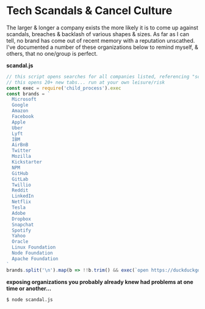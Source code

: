 # Tech Scandals & Cancel Culture

The larger & longer a company exists the more likely it is to come up against scandals, breaches & backlash of various shapes & sizes. As far as I can tell, no brand has come out of recent memory with a reputation unscathed. I've documented a number of these organizations below to remind myself, & others, that no one/group is perfect.

**scandal.js**
```js
// this script opens searches for all companies listed, referencing "scandal" via duckduckgo
// this opens 20+ new tabs... run at your own leisure/risk
const exec = require('child_process').exec
const brands = `
  Microsoft
  Google
  Amazon
  Facebook
  Apple
  Uber
  Lyft
  IBM
  AirBnB
  Twitter
  Mozilla
  Kickstarter
  NPM
  GitHub
  GitLab
  Twillio
  Reddit
  LinkedIn
  Netflix
  Tesla
  Adobe
  Dropbox
  Snapchat
  Spotify
  Yahoo
  Oracle
  Linux Foundation
  Node Foundation
  Apache Foundation 
`
brands.split('\n').map(b => !!b.trim() && exec(`open https://duckduckgo.com/?q=${b.trim()}+scandal`))
```

**exposing organizations you probably already knew had problems at one time or another...**
```bash
$ node scandal.js
```
